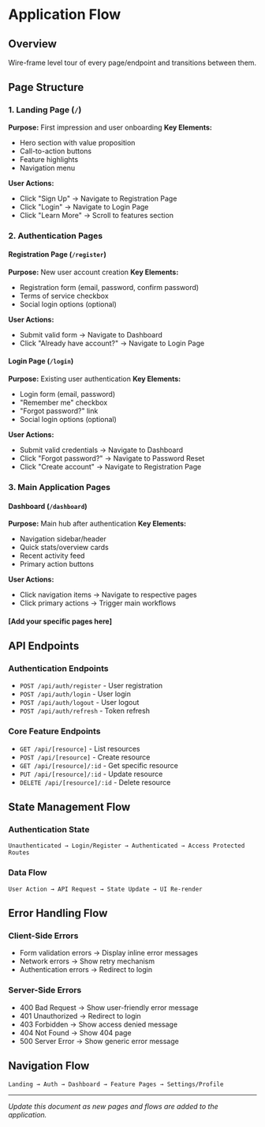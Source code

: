 # Application Flow

## Overview
Wire-frame level tour of every page/endpoint and transitions between them.

## Page Structure

### 1. Landing Page (`/`)
**Purpose:** First impression and user onboarding
**Key Elements:**
- Hero section with value proposition
- Call-to-action buttons
- Feature highlights
- Navigation menu

**User Actions:**
- Click "Sign Up" → Navigate to Registration Page
- Click "Login" → Navigate to Login Page
- Click "Learn More" → Scroll to features section

### 2. Authentication Pages

#### Registration Page (`/register`)
**Purpose:** New user account creation
**Key Elements:**
- Registration form (email, password, confirm password)
- Terms of service checkbox
- Social login options (optional)

**User Actions:**
- Submit valid form → Navigate to Dashboard
- Click "Already have account?" → Navigate to Login Page

#### Login Page (`/login`)
**Purpose:** Existing user authentication
**Key Elements:**
- Login form (email, password)
- "Remember me" checkbox
- "Forgot password?" link
- Social login options (optional)

**User Actions:**
- Submit valid credentials → Navigate to Dashboard
- Click "Forgot password?" → Navigate to Password Reset
- Click "Create account" → Navigate to Registration Page

### 3. Main Application Pages

#### Dashboard (`/dashboard`)
**Purpose:** Main hub after authentication
**Key Elements:**
- Navigation sidebar/header
- Quick stats/overview cards
- Recent activity feed
- Primary action buttons

**User Actions:**
- Click navigation items → Navigate to respective pages
- Click primary actions → Trigger main workflows

#### [Add your specific pages here]

## API Endpoints

### Authentication Endpoints
- `POST /api/auth/register` - User registration
- `POST /api/auth/login` - User login
- `POST /api/auth/logout` - User logout
- `POST /api/auth/refresh` - Token refresh

### Core Feature Endpoints
- `GET /api/[resource]` - List resources
- `POST /api/[resource]` - Create resource
- `GET /api/[resource]/:id` - Get specific resource
- `PUT /api/[resource]/:id` - Update resource
- `DELETE /api/[resource]/:id` - Delete resource

## State Management Flow

### Authentication State
```
Unauthenticated → Login/Register → Authenticated → Access Protected Routes
```

### Data Flow
```
User Action → API Request → State Update → UI Re-render
```

## Error Handling Flow

### Client-Side Errors
- Form validation errors → Display inline error messages
- Network errors → Show retry mechanism
- Authentication errors → Redirect to login

### Server-Side Errors
- 400 Bad Request → Show user-friendly error message
- 401 Unauthorized → Redirect to login
- 403 Forbidden → Show access denied message
- 404 Not Found → Show 404 page
- 500 Server Error → Show generic error message

## Navigation Flow
```
Landing → Auth → Dashboard → Feature Pages → Settings/Profile
```

---
*Update this document as new pages and flows are added to the application.*
